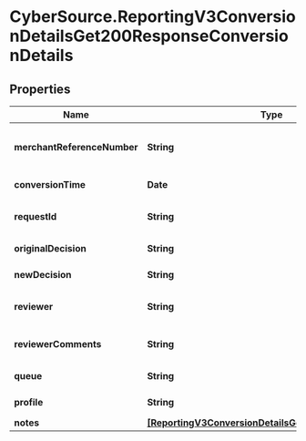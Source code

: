 # CyberSource.ReportingV3ConversionDetailsGet200ResponseConversionDetails

## Properties
Name | Type | Description | Notes
------------ | ------------- | ------------- | -------------
**merchantReferenceNumber** | **String** | Merchant reference number of a merchant | [optional] 
**conversionTime** | **Date** | Date of conversion | [optional] 
**requestId** | **String** | Cybersource Transation request id | [optional] 
**originalDecision** | **String** | Original decision | [optional] 
**newDecision** | **String** | New decision | [optional] 
**reviewer** | **String** | User name of the reviewer | [optional] 
**reviewerComments** | **String** | Comments of the reviewer | [optional] 
**queue** | **String** | Name of the queue | [optional] 
**profile** | **String** | Name of the profile | [optional] 
**notes** | [**[ReportingV3ConversionDetailsGet200ResponseNotes]**](ReportingV3ConversionDetailsGet200ResponseNotes.md) |  | [optional] 


